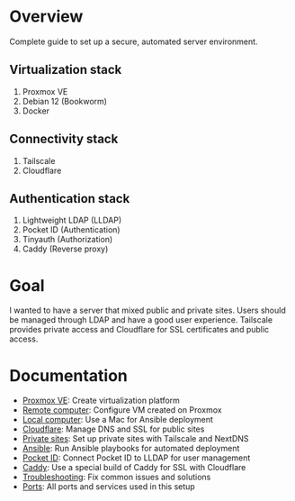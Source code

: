 # Overview

Complete guide to set up a secure, automated server environment.

## Virtualization stack

1. Proxmox VE
2. Debian 12 (Bookworm)
3. Docker

## Connectivity stack

1. Tailscale
2. Cloudflare

## Authentication stack

1. Lightweight LDAP (LLDAP)
2. Pocket ID (Authentication)
3. Tinyauth (Authorization)
4. Caddy (Reverse proxy)

# Goal

I wanted to have a server that mixed public and private sites. Users should be managed through LDAP and have a good user experience. Tailscale provides private access and Cloudflare for SSL certificates and public access.

# Documentation

-   [Proxmox VE](docs/proxmox.md): Create virtualization platform
-   [Remote computer](docs/remote.md): Configure VM created on Proxmox
-   [Local computer](docs/local.md): Use a Mac for Ansible deployment
-   [Cloudflare](docs/cloudflare.md): Manage DNS and SSL for public sites
-   [Private sites](docs/private.md): Set up private sites with Tailscale and NextDNS
-   [Ansible](docs/ansible.md): Run Ansible playbooks for automated deployment
-   [Pocket ID](docs/pocket-id.md): Connect Pocket ID to LLDAP for user management
-   [Caddy](docs/caddy.md): Use a special build of Caddy for SSL with Cloudflare
-   [Troubleshooting](docs/troubleshooting.md): Fix common issues and solutions
-   [Ports](docs/ports.md): All ports and services used in this setup
